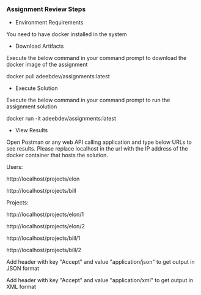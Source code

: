 ### Assignment Review Steps

* Environment Requirements

You need to have docker installed in the system

* Download Artifacts

Execute the below command in your command prompt to download the docker image of the assignment

docker pull adeebdev/assignments:latest

* Execute Solution

Execute the below command in your command prompt to run the assignment solution

docker run -it adeebdev/assignments:latest

* View Results

Open Postman or any web API calling application and type below URLs to see results. Please replace localhost in the url with the IP address of the docker container that hosts the solution. 

Users: 

http://localhost/projects/elon

http://localhost/projects/bill

Projects:

http://localhost/projects/elon/1

http://localhost/projects/elon/2

http://localhost/projects/bill/1

http://localhost/projects/bill/2


Add header with key "Accept" and value "application/json" to get output in JSON format

Add header with key "Accept" and value "application/xml" to get output in XML format

